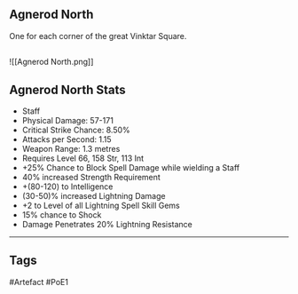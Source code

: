## Agnerod North
One for each corner of the great Vinktar Square.
##
![[Agnerod North.png]]
## Agnerod North Stats
- Staff
- Physical Damage: 57-171
- Critical Strike Chance: 8.50%
- Attacks per Second: 1.15
- Weapon Range: 1.3 metres
- Requires Level 66, 158 Str, 113 Int
- +25% Chance to Block Spell Damage while wielding a Staff
- 40% increased Strength Requirement
- +(80-120) to Intelligence
- (30-50)% increased Lightning Damage
- +2 to Level of all Lightning Spell Skill Gems
- 15% chance to Shock
- Damage Penetrates 20% Lightning Resistance


---
## Tags
#Artefact
#PoE1